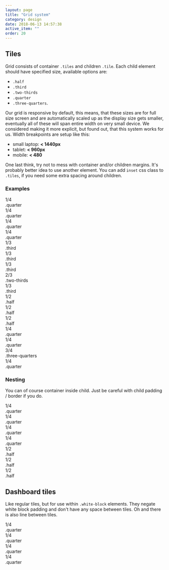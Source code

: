 ```yaml
---
layout: page
title: "Grid system"
category: design
date: 2018-06-13 14:57:38
active_item: ""
order: 20
---
```


## Tiles

Grid consists of container `.tiles` and children `.tile`. Each child element should have specified size, available options are:

- `.half`
- `.third`
- `.two-thirds`
- `.quarter`
- `.three-quarters`.

Our grid is responsive by default, this means, that these sizes are for full size screen and are automatically scaled up as the display size gets smaller, eventually all of these will span entire width on very small device. We considered making it more explicit, but found out, that this system works for us. Width breakpoints are setup like this:

- small laptop: **< 1440px**
- tablet: **< 960px**
- mobile: **< 480**

One last think, try not to mess with container and/or children margins. It's probably better idea to use another element. You can add `inset` css class to `.tiles`, if you need some extra spacing around children.

### Examples

<div class="style-guide-tiles">
	<div class="tiles">
		<div class="tile quarter">
			<div class="tile-content">
				1/4<br />
				<span class="css-class">.quarter</span>
			</div>
		</div>
		<div class="tile quarter">
			<div class="tile-content">
				1/4<br />
				<span class="css-class">.quarter</span>
			</div>
		</div>
		<div class="tile quarter">
			<div class="tile-content">
				1/4<br />
				<span class="css-class">.quarter</span>
			</div>
		</div>
		<div class="tile quarter">
			<div class="tile-content">
				1/4<br />
				<span class="css-class">.quarter</span>
			</div>
		</div>
	</div>
	<div class="tiles">
		<div class="tile third">
			<div class="tile-content">
				1/3<br />
				<span class="css-class">.third</span>
			</div>
		</div>
		<div class="tile third">
			<div class="tile-content">
				1/3<br />
				<span class="css-class">.third</span>
			</div>
		</div>
		<div class="tile third">
			<div class="tile-content">
				1/3<br />
				<span class="css-class">.third</span>
			</div>
		</div>
	</div>
	<div class="tiles">
		<div class="tile two-thirds">
			<div class="tile-content">
				2/3<br />
				<span class="css-class">.two-thirds</span>
			</div>
		</div>
		<div class="tile third">
			<div class="tile-content">
				1/3<br />
				<span class="css-class">.third</span>
			</div>
		</div>
	</div>
	<div class="tiles">
		<div class="tile half">
			<div class="tile-content">
				1/2<br />
				<span class="css-class">.half</span>
			</div>
		</div>
		<div class="tile half">
			<div class="tile-content">
				1/2<br />
				<span class="css-class">.half</span>
			</div>
		</div>
	</div>
	<div class="tiles">
		<div class="tile half">
			<div class="tile-content">
				1/2<br />
				<span class="css-class">.half</span>
			</div>
		</div>
		<div class="tile quarter">
			<div class="tile-content">
				1/4<br />
				<span class="css-class">.quarter</span>
			</div>
		</div>
		<div class="tile quarter">
			<div class="tile-content">
				1/4<br />
				<span class="css-class">.quarter</span>
			</div>
		</div>
	</div>
	<div class="tiles">
		<div class="tile three-quarters">
			<div class="tile-content">
				3/4<br />
				<span class="css-class">.three-quarters</span>
			</div>
		</div>
		<div class="tile quarter">
			<div class="tile-content">
				1/4<br />
				<span class="css-class">.quarter</span>
			</div>
		</div>
	</div>
</div>

### Nesting

You can of course container inside child. Just be careful with child padding / border if you do.

<div class="style-guide-tiles">
	<div class="tiles">
		<div class="tile quarter">
			<div class="tile-content">
				1/4<br />
				<span class="css-class">.quarter</span>
			</div>
		</div>
		<div class="tile quarter">
			<div class="tile-content">
				1/4<br />
				<span class="css-class">.quarter</span>
			</div>
		</div>
		<div class="tile quarter">
			<div class="tile-content">
				1/4<br />
				<span class="css-class">.quarter</span>
			</div>
		</div>
		<div class="tile quarter">
			<div class="tile-content">
				1/4<br />
				<span class="css-class">.quarter</span>
			</div>
		</div>
	</div>
	<div class="tiles">
		<div class="tile half">
			<div class="tiles">
				<div class="tile half">
					<div class="tile-content">
						1/2<br />
						<span class="css-class">.half</span>
					</div>
				</div>
				<div class="tile half">
					<div class="tile-content">
						1/2<br />
						<span class="css-class">.half</span>
					</div>
				</div>
			</div>
		</div>
		<div class="tile half">
			<div class="tile-content">
				1/2<br />
				<span class="css-class">.half</span>
			</div>
		</div>
	</div>
</div>

## Dashboard tiles

Like regular tiles, but for use within `.white-block` elements. They negate white block padding and don't have any space between tiles. Oh and there is also line between tiles.

<div class="white-block style-guide-tiles">
	<div class="dashboard-tiles">
		<div class="tile quarter">
			<div class="tile-content">
				1/4<br />
				<span class="css-class">.quarter</span>
			</div>
		</div>
		<div class="tile quarter">
			<div class="tile-content">
				1/4<br />
				<span class="css-class">.quarter</span>
			</div>
		</div>
		<div class="tile quarter">
			<div class="tile-content">
				1/4<br />
				<span class="css-class">.quarter</span>
			</div>
		</div>
		<div class="tile quarter">
			<div class="tile-content">
				1/4<br />
				<span class="css-class">.quarter</span>
			</div>
		</div>
	</div>
</div>
